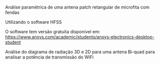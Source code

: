 Análise paramétrica de uma antena patch retangular de microfita com fendas

Utilizando o software HFSS

O software tem versão gratuita disponível em: https://www.ansys.com/academic/students/ansys-electronics-desktop-student

Análise do diagrama de radiação 3D e 2D para uma antena Bi-quad para analisar a potência de transmissão do WiFi
